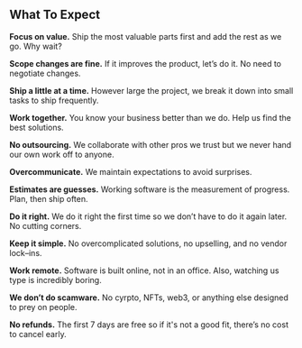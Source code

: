 ## What To Expect

**Focus on value.** Ship the most valuable parts first and add the rest as we
go. Why wait?

**Scope changes are fine.** If it improves the product, let’s do it. No need to
negotiate changes.

**Ship a little at a time.** However large the project, we break it down into
small tasks to ship frequently.

**Work together.** You know your business better than we do. Help us find the
best solutions.

**No outsourcing.** We collaborate with other pros we trust but we never hand
our own work off to anyone.

**Overcommunicate.** We maintain expectations to avoid surprises.

**Estimates are guesses.** Working software is the measurement of progress.
Plan, then ship often.

**Do it right.** We do it right the first time so we don’t have to do it again
later. No cutting corners.

**Keep it simple.** No overcomplicated solutions, no upselling, and no vendor
lock–ins.

**Work remote.** Software is built online, not in an office. Also, watching us
type is incredibly boring.

**We don’t do scamware.** No cyrpto, NFTs, web3, or anything else designed to
prey on people.

**No refunds.** The first 7 days are free so if it's not a good fit,
there’s no cost to cancel early.
